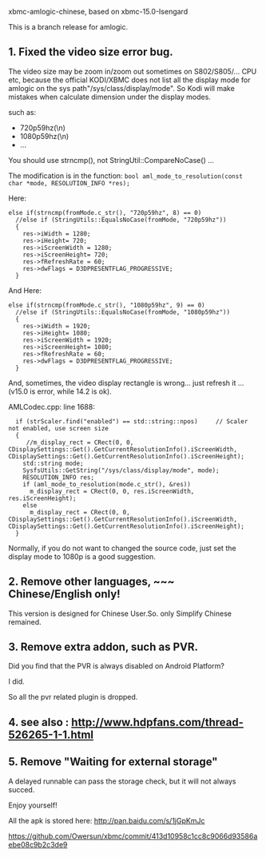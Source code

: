 xbmc-amlogic-chinese, based on xbmc-15.0-Isengard

This is a branch release for amlogic.

## 1. Fixed the video size error bug.

The video size may be zoom in/zoom out sometimes on S802/S805/... CPU etc, because the official KODI/XBMC
does not list all the display mode for amlogic on the sys path"/sys/class/display/mode". So Kodi will make
mistakes when calculate dimension under the display modes.

 such as:

- 720p59hz(\n)
- 1080p59hz(\n)
- ...

You should use strncmp(), not StringUtil::CompareNoCase() ...

The modification is in the function:
`bool aml_mode_to_resolution(const char *mode, RESOLUTION_INFO *res);`

Here:

```
else if(strncmp(fromMode.c_str(), "720p59hz", 8) == 0)
  //else if (StringUtils::EqualsNoCase(fromMode, "720p59hz"))
  {
    res->iWidth = 1280;
    res->iHeight= 720;
    res->iScreenWidth = 1280;
    res->iScreenHeight= 720;
    res->fRefreshRate = 60;
    res->dwFlags = D3DPRESENTFLAG_PROGRESSIVE;
  }
```

And Here:

```
else if(strncmp(fromMode.c_str(), "1080p59hz", 9) == 0)
  //else if (StringUtils::EqualsNoCase(fromMode, "1080p59hz"))
  {
    res->iWidth = 1920;
    res->iHeight= 1080;
    res->iScreenWidth = 1920;
    res->iScreenHeight= 1080;
    res->fRefreshRate = 60;
    res->dwFlags = D3DPRESENTFLAG_PROGRESSIVE;
  }
```


And, sometimes, the video display rectangle is wrong... just refresh it ...(v15.0 is error, while 14.2 is ok).


AMLCodec.cpp: line 1688:


```
  if (strScaler.find("enabled") == std::string::npos)     // Scaler not enabled, use screen size
  {                
     //m_display_rect = CRect(0, 0, CDisplaySettings::Get().GetCurrentResolutionInfo().iScreenWidth, CDisplaySettings::Get().GetCurrentResolutionInfo().iScreenHeight);
    std::string mode;
    SysfsUtils::GetString("/sys/class/display/mode", mode);
    RESOLUTION_INFO res;
    if (aml_mode_to_resolution(mode.c_str(), &res))
      m_display_rect = CRect(0, 0, res.iScreenWidth, res.iScreenHeight);
    else
      m_display_rect = CRect(0, 0, CDisplaySettings::Get().GetCurrentResolutionInfo().iScreenWidth, CDisplaySettings::Get().GetCurrentResolutionInfo().iScreenHeight);
  }
```


Normally, if you do not want to changed the source code, just set the display mode to 1080p is a good suggestion.

## 2. Remove other languages, ~~~ Chinese/English only! 

This version is designed for Chinese User.So. only Simplify Chinese remained. 

## 3. Remove extra addon, such as PVR.

Did you find that the PVR is always disabled on Android Platform?

I did. 

So all the pvr related plugin is dropped.

## 4. see also : http://www.hdpfans.com/thread-526265-1-1.html

## 5. Remove "Waiting for external storage"
A delayed runnable can pass the storage check, but it will not always succed.


Enjoy yourself!

All the apk is stored here:
http://pan.baidu.com/s/1jGpKmJc

https://github.com/Owersun/xbmc/commit/413d10958c1cc8c9066d93586aebe08c9b2c3de9


